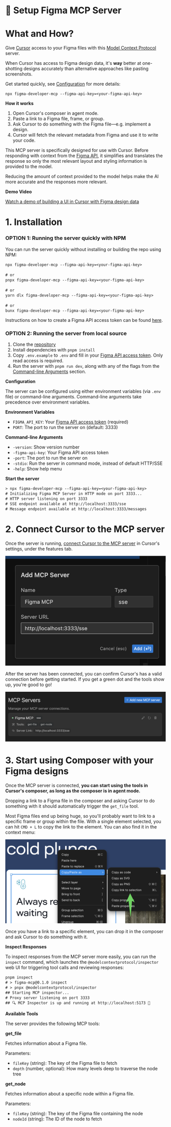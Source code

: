 # 📡 Setup Figma MCP Server

# What and How?

Give [Cursor](https://cursor.sh/) access to your Figma files with this [Model Context Protocol](https://modelcontextprotocol.io/introduction) server.

When Cursor has access to Figma design data, it's **way** better at one-shotting designs accurately than alternative approaches like pasting screenshots.

Get started quickly, see [Configuration](https://github.com/GLips/Figma-Context-MCP/blob/main/README.md#configuration) for more details:

```
npx figma-developer-mcp --figma-api-key=<your-figma-api-key>
```

**How it works**

1. Open Cursor's composer in agent mode.
2. Paste a link to a Figma file, frame, or group.
3. Ask Cursor to do something with the Figma file—e.g. implement a design.
4. Cursor will fetch the relevant metadata from Figma and use it to write your code.

This MCP server is specifically designed for use with Cursor. Before responding with context from the [Figma API](https://www.figma.com/developers/api), it simplifies and translates the response so only the most relevant layout and styling information is provided to the model.

Reducing the amount of context provided to the model helps make the AI more accurate and the responses more relevant.

**Demo Video**

[Watch a demo of building a UI in Cursor with Figma design data](https://youtu.be/6G9yb-LrEqg)

[](https://camo.githubusercontent.com/ac2f81a6eae330f0db71d9ed3748d332db97ad2e47c1c31520be36d75c7dfac0/68747470733a2f2f676c616d612e61692f6d63702f736572766572732f6b6366746f74723532352f6261646765)

# **1. Installation**

### **OPTION 1: Running the server quickly with NPM**

You can run the server quickly without installing or building the repo using NPM:

```
npx figma-developer-mcp --figma-api-key=<your-figma-api-key>

# or
pnpx figma-developer-mcp --figma-api-key=<your-figma-api-key>

# or
yarn dlx figma-developer-mcp --figma-api-key=<your-figma-api-key>

# or
bunx figma-developer-mcp --figma-api-key=<your-figma-api-key>
```

Instructions on how to create a Figma API access token can be found [here](https://help.figma.com/hc/en-us/articles/8085703771159-Manage-personal-access-tokens).

### **OPTION 2: Running the server from local source**

1. Clone the [repository](https://github.com/GLips/Figma-Context-MCP)
2. Install dependencies with `pnpm install`
3. Copy `.env.example` to `.env` and fill in your [Figma API access token](https://help.figma.com/hc/en-us/articles/8085703771159-Manage-personal-access-tokens). Only read access is required.
4. Run the server with `pnpm run dev`, along with any of the flags from the [Command-line Arguments](https://github.com/GLips/Figma-Context-MCP/blob/main/README.md#command-line-arguments) section.

**Configuration**

The server can be configured using either environment variables (via `.env` file) or command-line arguments. Command-line arguments take precedence over environment variables.

**Environment Variables**

- `FIGMA_API_KEY`: Your [Figma API access token](https://help.figma.com/hc/en-us/articles/8085703771159-Manage-personal-access-tokens) (required)
- `PORT`: The port to run the server on (default: 3333)

**Command-line Arguments**

- `-version`: Show version number
- `-figma-api-key`: Your Figma API access token
- `-port`: The port to run the server on
- `-stdio`: Run the server in command mode, instead of default HTTP/SSE
- `-help`: Show help menu

**Start the server**

```
> npx figma-developer-mcp --figma-api-key=<your-figma-api-key>
# Initializing Figma MCP Server in HTTP mode on port 3333...
# HTTP server listening on port 3333
# SSE endpoint available at http://localhost:3333/sse
# Message endpoint available at http://localhost:3333/messages
```

# **2. Connect Cursor to the MCP server**

Once the server is running, [connect Cursor to the MCP server](https://docs.cursor.com/context/model-context-protocol) in Cursor's settings, under the features tab.

![](https://github.com/GLips/Figma-Context-MCP/raw/main/docs/cursor-MCP-settings.png)

After the server has been connected, you can confirm 
Cursor's has a valid connection before getting started. If you get a 
green dot and the tools show up, you're good to go!

![](https://github.com/GLips/Figma-Context-MCP/raw/main/docs/verify-connection.png)

# **3. Start using Composer with your Figma designs**

Once the MCP server is connected, **you can start using the tools in Cursor's composer, as long as the composer is in agent mode.**

Dropping a link to a Figma file in the composer and asking Cursor to do something with it should automatically trigger the `get_file` tool.

Most Figma files end up being huge, so you'll probably 
want to link to a specific frame or group within the file. With a single
 element selected, you can hit `CMD + L` to copy the link to the element. You can also find it in the context menu:

![](https://github.com/GLips/Figma-Context-MCP/raw/main/docs/figma-copy-link.png)

Once you have a link to a specific element, you can drop it in the composer and ask Cursor to do something with it.

**Inspect Responses**

To inspect responses from the MCP server more easily, you can run the `inspect` command, which launches the `@modelcontextprotocol/inspector` web UI for triggering tool calls and reviewing responses:

```
pnpm inspect
# > figma-mcp@0.1.0 inspect
# > pnpx @modelcontextprotocol/inspector
## Starting MCP inspector...
# Proxy server listening on port 3333
## 🔍 MCP Inspector is up and running at http://localhost:5173 🚀
```

**Available Tools**

The server provides the following MCP tools:

**get_file**

Fetches information about a Figma file.

Parameters:

- `fileKey` (string): The key of the Figma file to fetch
- `depth` (number, optional): How many levels deep to traverse the node tree

**get_node**

Fetches information about a specific node within a Figma file.

Parameters:

- `fileKey` (string): The key of the Figma file containing the node
- `nodeId` (string): The ID of the node to fetch